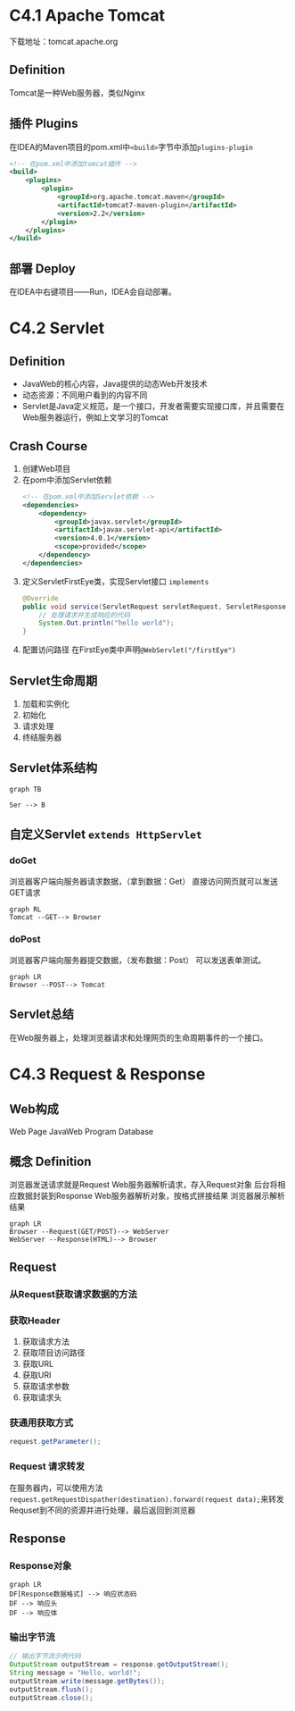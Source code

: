 # C4.1 Apache Tomcat
下载地址：tomcat.apache.org
## Definition
Tomcat是一种Web服务器，类似Nginx

## 插件 Plugins
在IDEA的Maven项目的pom.xml中`<build>`字节中添加`plugins-plugin`
``` xml
<!-- 在pom.xml中添加tomcat插件 -->
<build>
    <plugins>
        <plugin>
            <groupId>org.apache.tomcat.maven</groupId>
            <artifactId>tomcat7-maven-plugin</artifactId>
            <version>2.2</version>
        </plugin>
    </plugins>
</build>
```

## 部署 Deploy
在IDEA中右键项目——Run，IDEA会自动部署。

# C4.2 Servlet

## Definition
- JavaWeb的核心内容，Java提供的动态Web开发技术
- 动态资源：不同用户看到的内容不同
- Servlet是Java定义规范，是一个接口，开发者需要实现接口库，并且需要在Web服务器运行，例如上文学习的Tomcat

## Crash Course
1. 创建Web项目
2. 在pom中添加Servlet依赖
    ``` xml
    <!-- 在pom.xml中添加Servlet依赖 -->
    <dependencies>
        <dependency>
            <groupId>javax.servlet</groupId>
            <artifactId>javax.servlet-api</artifactId>
            <version>4.0.1</version>
            <scope>provided</scope>
        </dependency>
    </dependencies>
    ```
3. 定义ServletFirstEye类，实现Servlet接口 `implements`
    ```Java
    @Override
    public void service(ServletRequest servletRequest, ServletResponse servletResponse) throws ServletException, IOException {
        // 处理请求并生成响应的代码
        System.Out.println("hello world");
    }
    ```
4. 配置访问路径 
在FirstEye类中声明`@WebServlet("/firstEye")`
## Servlet生命周期
   1. 加载和实例化
   2. 初始化
   3. 请求处理
   4. 终结服务器
## Servlet体系结构
``` mermaid
graph TB

Ser --> B
```

## 自定义Servlet `extends HttpServlet`
### doGet
浏览器客户端向服务器请求数据，（拿到数据：Get）
直接访问网页就可以发送GET请求
``` mermaid
graph RL
Tomcat --GET--> Browser
```
### doPost
浏览器客户端向服务器提交数据，（发布数据：Post）
可以发送表单测试。
``` mermaid
graph LR
Browser --POST--> Tomcat
```

## Servlet总结
在Web服务器上，处理浏览器请求和处理网页的生命周期事件的一个接口。

# C4.3 Request & Response
## Web构成
Web Page
JavaWeb Program 
Database

## 概念 Definition
浏览器发送请求就是Request
Web服务器解析请求，存入Request对象
后台将相应数据封装到Response
Web服务器解析对象，按格式拼接结果
浏览器展示解析结果
```mermaid
graph LR
Browser --Request(GET/POST)--> WebServer
WebServer --Response(HTML)--> Browser
```

## Request
### 从Request获取请求数据的方法
### 获取Header
1. 获取请求方法
2. 获取项目访问路径
3. 获取URL
4. 获取URI
5. 获取请求参数
6. 获取请求头
### 获通用获取方式
``` Java
request.getParameter();
```

### Request 请求转发
在服务器内，可以使用方法`request.getRequestDispather(destination).forward(request data);`来转发Requset到不同的资源并进行处理，最后返回到浏览器

## Response
### Response对象
```mermaid
graph LR
DF[Response数据格式] --> 响应状态码
DF --> 响应头
DF --> 响应体
```

### 输出字节流
```Java
// 输出字节流示例代码
OutputStream outputStream = response.getOutputStream();
String message = "Hello, world!";
outputStream.write(message.getBytes());
outputStream.flush();
outputStream.close();
```
